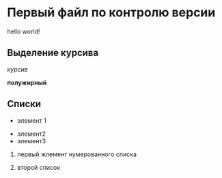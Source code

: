 # Первый файл по контролю версии

hello world!

## Выделение курсива

_курсив_

**полужирный**

## **Списки**

- элемент 1

* элемент2
* элемент3

1. первый жлемент нумерованного списка

2. второй список

